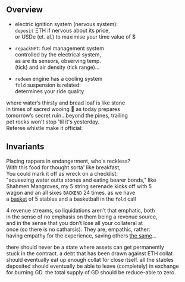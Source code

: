 
## Overview 

- electric ignition system (nervous system):  
`deposit` ΞTH if nervous about its price,  
or USDe (et. al.) to maximise your time value of $  

- `repackNFT`: fuel management system  
controlled by the electrical system,  
as are its sensors, observing temp.  
(tick) and air density (tick range)...  

- `redeem` engine has a cooling system  
`fold` suspension is related:  
determines your ride quality  

where water’s thirsty and bread loaf is like stone  
in times of sacred wooing 💍 as today prepares  
tomorrow’s secret ruin...beyond the pines, trailing  
pet rocks won't stop 'til it's yesterday.  
Referee whistle make it official:

## Invariants

Placing rappers in endangerment, who's reckless?  
With this food for thought sorta' like breakfast,  
You could mark it off as wreck on a checklist:  
"squeezing water outta stones and eating bearer bonds," like  
Shahmen Mangroves, my 5 string serenade kicks off
with 5  
 wagon and an all sixes `BACKEND` 24 times. 
as we have  
a [basket](https://www.calamos.com/capabilities/structured-protection-etfs/) of 5 stables and a basketball in the `fold` call

4 revenue streams, so liquidations aren’t that emphatic, both   
in the sense of no emphasis on them being a revenue source,  
and in the sense that you don’t lose all your collateral at  
once (so there is no catharsis). They are, empathic, rather:  
having empathy for the experience, saving others [the same](http://mirror.xyz/quid.eth)…  

there should never be a state where assets can get permanently  
stuck in the contract.
a debt that has been drawn against ETH collat  
should eventually eat up enough collat for close itself. all the stables  
deposited should eventually be able to leave (completely) in exchange  
for burning GD. the total supply of GD should be reduce-able to zero.  

